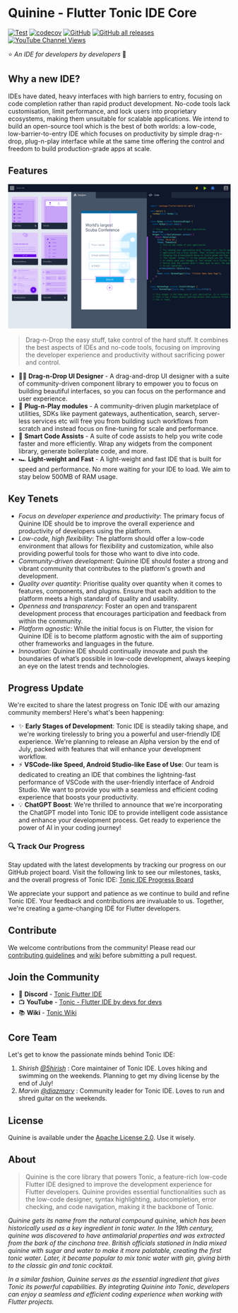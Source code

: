 # Quinine - Flutter Tonic IDE Core
[![Test](https://github.com/5hirish/quinine/actions/workflows/build.yml/badge.svg)](https://github.com/5hirish/quinine/actions/workflows/build.yml)
[![codecov](https://codecov.io/gh/5hirish/quinine/branch/master/graph/badge.svg?token=0VJDUMLWO8)](https://codecov.io/gh/5hirish/quinine)
[![GitHub](https://img.shields.io/github/license/5hirish/quinine)](https://www.apache.org/licenses/LICENSE-2.0)
[![GitHub all releases](https://img.shields.io/github/downloads/5hirish/quinine/total)](https://github.com/5hirish/quinine/releases)
[![YouTube Channel Views](https://img.shields.io/youtube/channel/views/UCjE3XF9nr_MagQ2L5nCW7NA?style=social)](https://www.youtube.com/channel/UCjE3XF9nr_MagQ2L5nCW7NA)

⭐️ *An IDE for developers by developers* 🥂

## Why a new IDE?

IDEs have dated, heavy interfaces with high barriers to entry, focusing on code completion rather than rapid product development.
No-code tools lack customisation, limit performance, and lock users into proprietary ecosystems, making them unsuitable for scalable applications. 
We intend to build an open-source tool which is the best of both worlds: a low-code, low-barrier-to-entry IDE which focuses on productivity by simple drag-n-drop, plug-n-play interface while at the same time offering the control and freedom to build production-grade apps at scale.

## Features

![Quinine Early Concept](docs/tonic-concept.png "Quinine Early Concept")

> Drag-n-Drop the easy stuff, take control of the hard stuff. It combines the best aspects of IDEs and no-code tools, focusing on improving the developer experience and productivity without sacrificing power and control.

- 👋🏼  **Drag-n-Drop UI Designer** - A drag-and-drop UI designer with a suite of community-driven component library to empower you to focus on building beautiful interfaces, so you can focus on the performance and user experience.
- 🔌  **Plug-n-Play modules** - A community-driven plugin marketplace of utilities, SDKs like payment gateways, authentication, search, server-less services etc will free you from building such workflows from scratch and instead focus on fine-tuning for scale and performance.
- 🧠  **Smart Code Assists** - A suite of code assists to help you write code faster and more efficiently. Wrap any widgets from the component library, generate boilerplate code, and more.
- 🏎️  **Light-weight and Fast** - A light-weight and fast IDE that is built for speed and performance. No more waiting for your IDE to load. We aim to stay below 500MB of RAM usage.

## Key Tenets

- *Focus on developer experience and productivity*: The primary focus of Quinine IDE should be to improve the overall experience and productivity of developers using the platform.
- *Low-code, high flexibility*: The platform should offer a low-code environment that allows for flexibility and customization, while also providing powerful tools for those who want to dive into code.
- *Community-driven development*: Quinine IDE should foster a strong and vibrant community that contributes to the platform's growth and development.
- *Quality over quantity*: Prioritise quality over quantity when it comes to features, components, and plugins. Ensure that each addition to the platform meets a high standard of quality and usability.
- *Openness and transparency*: Foster an open and transparent development process that encourages participation and feedback from within the community.
- *Platform agnostic*: While the initial focus is on Flutter, the vision for Quinine IDE is to become platform agnostic with the aim of supporting other frameworks and languages in the future.
- *Innovation*: Quinine IDE should continually innovate and push the boundaries of what’s possible in low-code development, always keeping an eye on the latest trends and technologies.

## Progress Update

We're excited to share the latest progress on Tonic IDE with our amazing community members! Here's what's been happening:

- ✨ **Early Stages of Development**: Tonic IDE is steadily taking shape, and we're working tirelessly to bring you a powerful and user-friendly IDE experience. We're planning to release an Alpha version by the end of July, packed with features that will enhance your development workflow.
- ⚡️ **VSCode-like Speed, Android Studio-like Ease of Use**: Our team is dedicated to creating an IDE that combines the lightning-fast performance of VSCode with the user-friendly interface of Android Studio. We want to provide you with a seamless and efficient coding experience that boosts your productivity.
- 💡 **ChatGPT Boost**: We're thrilled to announce that we're incorporating the ChatGPT model into Tonic IDE to provide intelligent code assistance and enhance your development process. Get ready to experience the power of AI in your coding journey!

###  🔍 Track Our Progress
Stay updated with the latest developments by tracking our progress on our GitHub project board. Visit the following link to see our milestones, tasks, and the overall progress of Tonic IDE: [Tonic IDE Progress Board](https://github.com/users/5hirish/projects/4)

We appreciate your support and patience as we continue to build and refine Tonic IDE. Your feedback and contributions are invaluable to us. Together, we're creating a game-changing IDE for Flutter developers.

## Contribute

We welcome contributions from the community! Please read our [contributing guidelines](https://github.com/5hirish/quinine/blob/master/CONTRIBUTING.md) and [wiki](https://github.com/5hirish/quinine/wiki) before submitting a pull request.

## Join the Community

- 🚀  **Discord** - [Tonic Flutter IDE](https://discord.gg/Yh5Nkrznaw)
- 📺  **YouTube** - [Tonic - Flutter IDE by devs for devs](https://www.youtube.com/@tonic_ide)
- 📚  **Wiki** - [Tonic Wiki](https://github.com/5hirish/quinine/wiki)

## Core Team
Let's get to know the passionate minds behind Tonic IDE:

1. *Shirish [@5hirish](https://twitter.com/5hirish)* : Core maintainer of Tonic IDE. Loves hiking and swimming on the weekends. Planning to get my diving license by the end of July!
2. *Marvin [@diazmarv](https://twitter.com/diazmarv)* : Community leader for Tonic IDE. Loves to run and shred guitar on the weekends.

## License

Quinine is available under the [Apache License 2.0](https://github.com/5hirish/quinine/blob/master/LICENSE). Use it wisely.

## About

> Quinine is the core library that powers Tonic, a feature-rich low-code Flutter IDE designed to improve the development experience for Flutter developers. Quinine provides essential functionalities such as the low-code designer, syntax highlighting, autocompletion, error checking, and code navigation, making it the backbone of Tonic.

*Quinine gets its name from the natural compound quinine, which has been historically used as a key ingredient in tonic water. In the 19th century, quinine was discovered to have antimalarial properties and was extracted from the bark of the cinchona tree. British officials stationed in India mixed quinine with sugar and water to make it more palatable, creating the first tonic water. Later, it became popular to mix tonic water with gin, giving birth to the classic gin and tonic cocktail.*

*In a similar fashion, Quinine serves as the essential ingredient that gives Tonic its powerful capabilities. By integrating Quinine into Tonic, developers can enjoy a seamless and efficient coding experience when working with Flutter projects.*
